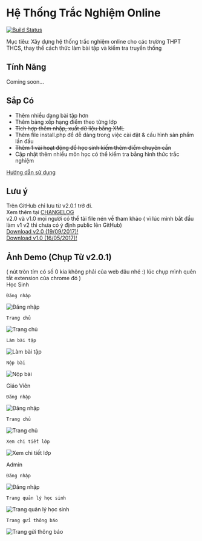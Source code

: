 # Hệ Thống Trắc Nghiệm Online
[![Build Status](https://travis-ci.org/meesudzu/trac-nghiem-online.svg?branch=master)](https://travis-ci.org/meesudzu/trac-nghiem-online)

Mục tiêu: Xây dựng hệ thống trắc nghiệm online cho các trường THPT THCS, thay thế cách thức làm bài tập và kiểm tra truyền thống
## Tính Năng
Coming soon... 
## Sắp Có

   - Thêm nhiều dạng bài tập hơn
   - Thêm bảng xếp hạng điểm theo từng lớp
   - ~~Tích hợp thêm nhập, xuất dữ liệu bằng XML~~
   - Thêm file install.php để dễ dàng trong việc cài đặt & cấu hình sản phẩm lần đầu
   - ~~Thêm 1 vài hoạt động để học sinh kiếm thêm điểm chuyên cần~~
   - Cập nhật thêm nhiều môn học có thể kiểm tra bằng hình thức trắc nghiệm
   
[Hướng dẫn sử dụng](GUIDE.md)
## Lưu ý
Trên GitHub chỉ lưu từ v2.0.1 trở đi.<br />
Xem thêm tại [CHANGELOG](CHANGELOG.md)<br />
v2.0 và v1.0 mọi người có thể tải file nén về tham khảo ( vì lúc mình bắt đầu làm v1 v2 thì chưa có ý định public lên GitHub)<br />
[Download v2.0 (19/09/2017)!](https://drive.google.com/open?id=0B2XjHVJwd5PSdEpObFltbmZzZGc)<br />
[Download v1.0 (16/05/2017)!](https://drive.google.com/open?id=0B2XjHVJwd5PSa0FtWXFMM2xhcjg)
## Ảnh Demo (Chụp Từ v2.0.1)
( nút tròn tím có số 0 kia không phải của web đâu nhé :) lúc chụp mình quên tắt extension của chrome đó )<br />
Học Sinh

	Đăng nhập
![Đăng nhập](demo-images/login-hs.png)

	Trang chủ
![Trang chủ](demo-images/hoc-sinh-index.png)

	Làm bài tập
![Làm bài tập](demo-images/hoc-sinh-lam-bai.png)

	Nộp bài
![Nộp bài](demo-images/hoc-sinh-nop-bai.png)

Giáo Viên

	Đăng nhập
![Đăng nhập](demo-images/login-gv.png)

	Trang chủ
![Trang chủ](demo-images/giao-vien-index.png)

	Xem chi tiết lớp
![Xem chi tiết lớp](demo-images/giao-vien-xem-diem.png)

Admin

	Đăng nhập
![Đăng nhập](demo-images/login-admin.png)

	Trang quản lý học sinh
![Trang quản lý học sinh](demo-images/admin-ql.png)

	Trang gửi thông báo
![Trang gửi thông báo](demo-images/admin-tb.png)

